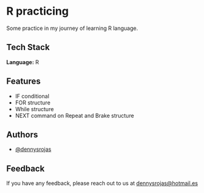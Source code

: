 # R practicing

Some practice in my journey of learning R language.

## Tech Stack

**Language:** R

## Features

- IF conditional
- FOR structure
- While structure
- NEXT command on Repeat and Brake structure

## Authors

- [@dennysrojas](https://www.github.com/dennysrojas)

## Feedback

If you have any feedback, please reach out to us at dennysrojas@hotmail.es
